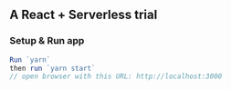 ## A React + Serverless trial


### Setup & Run app

```js
Run `yarn`
then run `yarn start`
// open browser with this URL: http://localhost:3000
```

